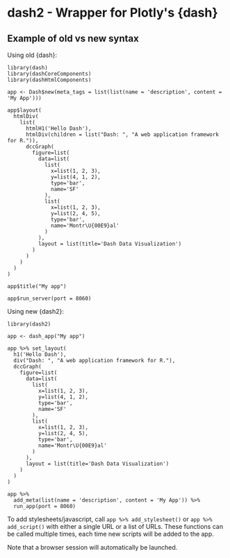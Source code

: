 # dash2 - Wrapper for Plotly's {dash}

## Example of old vs new syntax

Using old {dash}:

```
library(dash)
library(dashCoreComponents)
library(dashHtmlComponents)

app <- Dash$new(meta_tags = list(list(name = 'description', content = 'My App')))

app$layout(
  htmlDiv(
    list(
      htmlH1('Hello Dash'),
      htmlDiv(children = list("Dash: ", "A web application framework for R.")),
      dccGraph(
        figure=list(
          data=list(
            list(
              x=list(1, 2, 3),
              y=list(4, 1, 2),
              type='bar',
              name='SF'
            ),
            list(
              x=list(1, 2, 3),
              y=list(2, 4, 5),
              type='bar',
              name='Montr\U{00E9}al'
            )
          ),
          layout = list(title='Dash Data Visualization')
        )
      )
    )
  )
)

app$title("My app")

app$run_server(port = 8060)
```

Using new {dash2}:

```
library(dash2)

app <- dash_app("My app")

app %>% set_layout(
  h1('Hello Dash'),
  div("Dash: ", "A web application framework for R."),
  dccGraph(
    figure=list(
      data=list(
        list(
          x=list(1, 2, 3),
          y=list(4, 1, 2),
          type='bar',
          name='SF'
        ),
        list(
          x=list(1, 2, 3),
          y=list(2, 4, 5),
          type='bar',
          name='Montr\U{00E9}al'
        )
      ),
      layout = list(title='Dash Data Visualization')
    )
  )
)

app %>%
  add_meta(list(name = 'description', content = 'My App')) %>%
  run_app(port = 8060)
```

To add stylesheets/javascript, call `app %>% add_stylesheet()` or `app %>% add_script()` with either a single URL or a list of URLs. These functions can be called multiple times, each time new scripts will be added to the app.

Note that a browser session will automatically be launched.
